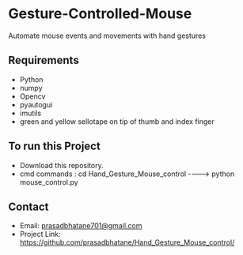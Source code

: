 # Gesture-Controlled-Mouse
Automate mouse events and movements with hand gestures

## Requirements
- Python
- numpy
- Opencv
- pyautogui
- imutils
- green and yellow sellotape on tip of thumb and index finger

## To run this Project
- Download this repository.
- cmd commands : cd Hand_Gesture_Mouse_control ----> python mouse_control.py

## Contact
- Email: prasadbhatane701@gmail.com
- Project Link: https://github.com/prasadbhatane/Hand_Gesture_Mouse_control/
